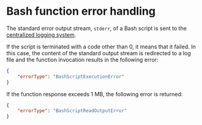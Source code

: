 # Bash function error handling

The standard error output stream, `stderr`, of a Bash script is sent to the [centralized logging system](logging.md).

If the script is terminated with a code other than 0, it means that it failed. In this case, the content of the standard output stream is redirected to a log file and the function invocation results in the following error:

```json
{
    "errorType": "BashScriptExecutionError"
}
```

If the function response exceeds 1 MB, the following error is returned:

```json
{
    "errorType": "BashScriptReadOutputError"
}
```

